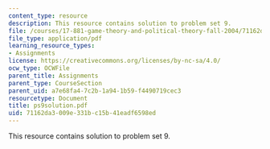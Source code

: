 ```yaml
---
content_type: resource
description: This resource contains solution to problem set 9.
file: /courses/17-881-game-theory-and-political-theory-fall-2004/71162da3009e331bc15b41eadf6598ed_ps9solution.pdf
file_type: application/pdf
learning_resource_types:
- Assignments
license: https://creativecommons.org/licenses/by-nc-sa/4.0/
ocw_type: OCWFile
parent_title: Assignments
parent_type: CourseSection
parent_uid: a7e68fa4-7c2b-1a94-1b59-f4490719cec3
resourcetype: Document
title: ps9solution.pdf
uid: 71162da3-009e-331b-c15b-41eadf6598ed
---
```

This resource contains solution to problem set 9.